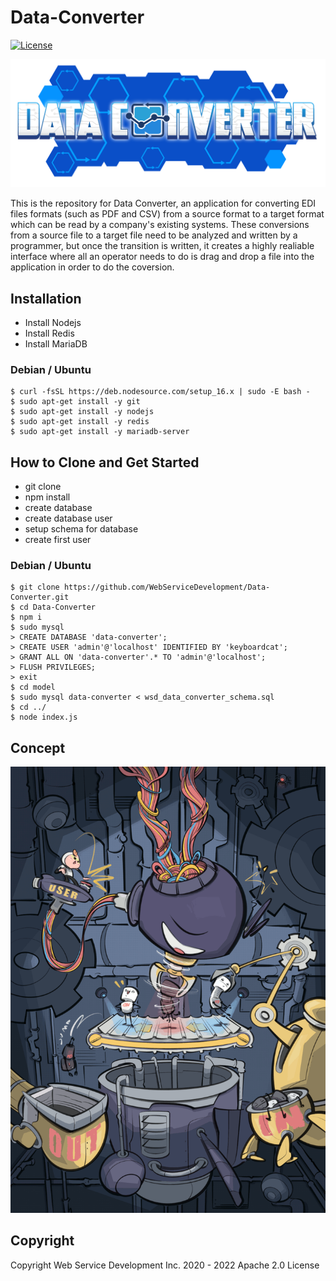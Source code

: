 # Data-Converter 
[![License](https://img.shields.io/badge/License-Apache_2.0-blue.svg)](https://opensource.org/licenses/Apache-2.0)

![Data Converter Logo](./fig/OneLineBlue-min.png)

This is the repository for Data Converter, an application for converting EDI files formats (such as PDF and CSV) from a source format to a target format which can be read by a company's existing systems. These conversions from a source file to a target file need to be analyzed and written by a programmer, but once the transition is written, it creates a highly realiable interface where all an operator needs to do is drag and drop a file into the application in order to do the coversion. 

## Installation

- Install Nodejs
- Install Redis
- Install MariaDB

### Debian / Ubuntu

```
$ curl -fsSL https://deb.nodesource.com/setup_16.x | sudo -E bash -
$ sudo apt-get install -y git
$ sudo apt-get install -y nodejs
$ sudo apt-get install -y redis
$ sudo apt-get install -y mariadb-server
```

## How to Clone and Get Started

- git clone
- npm install
- create database
- create database user
- setup schema for database
- create first user

### Debian / Ubuntu

```
$ git clone https://github.com/WebServiceDevelopment/Data-Converter.git
$ cd Data-Converter
$ npm i
$ sudo mysql
> CREATE DATABASE 'data-converter';
> CREATE USER 'admin'@'localhost' IDENTIFIED BY 'keyboardcat';
> GRANT ALL ON 'data-converter'.* TO 'admin'@'localhost';
> FLUSH PRIVILEGES;
> exit
$ cd model
$ sudo mysql data-converter < wsd_data_converter_schema.sql
$ cd ../
$ node index.js
```


## Concept

![Data Converter Image](./fig/Illustration_robot_min.png)

## Copyright

Copyright Web Service Development Inc. 2020 - 2022 Apache 2.0 License
